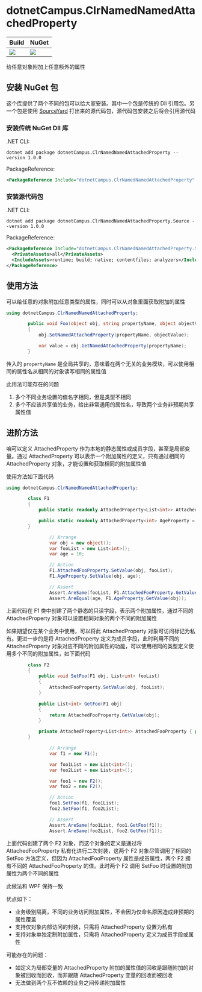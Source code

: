 # dotnetCampus.ClrNamedNamedAttachedProperty

| Build | NuGet |
|--|--|
|![](https://github.com/dotnet-campus/dotnetCampus.ClrNamedNamedAttachedProperty/workflows/.NET%20Core/badge.svg)|[![](https://img.shields.io/nuget/v/dotnetCampus.ClrNamedNamedAttachedProperty.svg)](https://www.nuget.org/packages/dotnetCampus.ClrNamedNamedAttachedProperty)|

给任意对象附加上任意额外的属性

## 安装 NuGet 包

这个库提供了两个不同的包可以给大家安装。其中一个包是传统的 Dll 引用包。另一个包是使用 [SourceYard](https://github.com/dotnet-campus/SourceYard) 打出来的源代码包，源代码包安装之后将会引用源代码

### 安装传统 NuGet Dll 库

.NET CLI:

```
dotnet add package dotnetCampus.ClrNamedNamedAttachedProperty --version 1.0.0
```

PackageReference:

```xml
<PackageReference Include="dotnetCampus.ClrNamedNamedAttachedProperty" Version="1.0.0" />
```

### 安装源代码包


.NET CLI:

```
dotnet add package dotnetCampus.ClrNamedNamedAttachedProperty.Source --version 1.0.0
```

PackageReference:

```xml
<PackageReference Include="dotnetCampus.ClrNamedNamedAttachedProperty.Source" Version="1.0.0">
  <PrivateAssets>all</PrivateAssets>
  <IncludeAssets>runtime; build; native; contentfiles; analyzers</IncludeAssets>
</PackageReference>
```

## 使用方法

可以给任意的对象附加任意类型的属性，同时可以从对象里面获取附加的属性

```csharp
using dotnetCampus.ClrNamedNamedAttachedProperty;

        public void Foo(object obj, string propertyName, object objectValue)
        {
            obj.SetNamedAttachedProperty(propertyName, objectValue);

            var value = obj.GetNamedAttachedProperty(propertyName);
        }
```

传入的 `propertyName` 是全局共享的，意味着在两个无关的业务模块，可以使用相同的属性名从相同的对象读写相同的属性值

此用法可能存在的问题

1. 多个不同业务设置的值名字相同，但是类型不相同
1. 多个不应该共享值的业务，给出非常通用的属性名，导致两个业务非预期共享属性值

## 进阶方法

咱可以定义 AttachedProperty 作为本地的静态属性或成员字段，甚至是局部变量。通过 AttachedProperty 可以表示一个附加属性的定义，只有通过相同的 AttachedProperty 对象，才能设置和获取相同的附加属性值

使用方法如下面代码

```csharp
using dotnetCampus.ClrNamedNamedAttachedProperty;

        class F1
        {
            public static readonly AttachedProperty<List<int>> AttachedFooProperty = new AttachedProperty<List<int>>();

            public static readonly AttachedProperty<int> AgeProperty = new AttachedProperty<int>();
        }

                // Arrange
                var obj = new object();
                var fooList = new List<int>();
                var age = 10;

                // Action
                F1.AttachedFooProperty.SetValue(obj, fooList);
                F1.AgeProperty.SetValue(obj, age);

                // Assert
                Assert.AreSame(fooList, F1.AttachedFooProperty.GetValue(obj));
                Assert.AreEqual(age, F1.AgeProperty.GetValue(obj));
```

上面代码在 F1 类中创建了两个静态的只读字段，表示两个附加属性，通过不同的 AttachedProperty 对象可以设置相同对象的两个不同的附加属性

如果期望仅在某个业务中使用，可以将此 AttachedProperty 对象可访问标记为私有。更进一步的是将 AttachedProperty 定义为成员字段，此时利用不同的 AttachedProperty 对象对应不同的附加属性的功能，可以使用相同的类型定义使用多个不同的附加属性，如下面代码

```csharp
        class F2
        {
            public void SetFoo(F1 obj, List<int> fooList)
            {
                AttachedFooProperty.SetValue(obj, fooList);
            }

            public List<int> GetFoo(F1 obj)
            {
                return AttachedFooProperty.GetValue(obj);
            }

            private AttachedProperty<List<int>> AttachedFooProperty { get; } = new AttachedProperty<List<int>>();
        }

                // Arrange
                var f1 = new F1();

                var foo1List = new List<int>();
                var foo2List = new List<int>();

                var foo1 = new F2();
                var foo2 = new F2();

                // Action
                foo1.SetFoo(f1, foo1List);
                foo2.SetFoo(f1, foo2List);

                // Assert
                Assert.AreSame(foo1List, foo1.GetFoo(f1));
                Assert.AreSame(foo2List, foo2.GetFoo(f1));
```

上面代码创建了两个 F2 对象，而这个对象的定义是通过将 AttachedFooProperty 私有化进行二次封装，这两个 F2 对象尽管调用了相同的 SetFoo 方法定义，但因为 AttachedFooProperty 属性是成员属性，两个 F2 拥有不同的 AttachedFooProperty 的值。此时两个 F2 调用 SetFoo 时设置的附加属性为两个不同的属性

此做法和 WPF 保持一致

优点如下：

- 业务级别隔离，不同的业务访问附加属性，不会因为仅命名原因造成非预期的属性覆盖
- 支持仅对象内部访问的封装，只需将 AttachedProperty 设置为私有
- 支持对象单独定制附加属性，只需将 AttachedProperty 定义为成员字段或属性

可能存在的问题：

- 如定义为局部变量的 AttachedProperty 附加的属性值的回收是跟随附加的对象被回收而回收，而非跟随 AttachedProperty 变量的回收而被回收
- 无法做到两个互不依赖的业务之间传递附加属性

